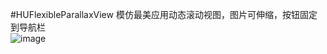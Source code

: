 #HUFlexibleParallaxView
模仿最美应用动态滚动视图，图片可伸缩，按钮固定到导航栏<br>
![image](https://github.com/hujewelz/FlexibleScrollerViewSample/raw/master/media.gif)
